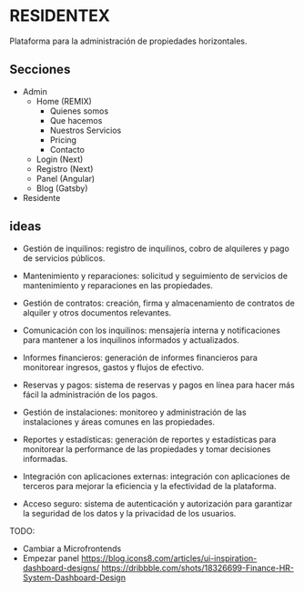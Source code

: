 # RESIDENTEX

Plataforma para la administración de propiedades horizontales.

## Secciones

* Admin
  * Home (REMIX)
    * Quienes somos
    * Que hacemos
    * Nuestros Servicios
    * Pricing
    * Contacto
  * Login (Next)
  * Registro (Next)
  * Panel (Angular)
  * Blog (Gatsby)
* Residente

## ideas

* Gestión de inquilinos: registro de inquilinos, cobro de alquileres y pago de servicios públicos.

* Mantenimiento y reparaciones: solicitud y seguimiento de servicios de mantenimiento y reparaciones en las propiedades.

* Gestión de contratos: creación, firma y almacenamiento de contratos de alquiler y otros documentos relevantes.

* Comunicación con los inquilinos: mensajería interna y notificaciones para mantener a los inquilinos informados y actualizados.

* Informes financieros: generación de informes financieros para monitorear ingresos, gastos y flujos de efectivo.

* Reservas y pagos: sistema de reservas y pagos en línea para hacer más fácil la administración de los pagos.

* Gestión de instalaciones: monitoreo y administración de las instalaciones y áreas comunes en las propiedades.

* Reportes y estadísticas: generación de reportes y estadísticas para monitorear la performance de las propiedades y tomar decisiones informadas.

* Integración con aplicaciones externas: integración con aplicaciones de terceros para mejorar la eficiencia y la efectividad de la plataforma.

* Acceso seguro: sistema de autenticación y autorización para garantizar la seguridad de los datos y la privacidad de los usuarios.

TODO:

* Cambiar a Microfrontends
* Empezar panel <https://blog.icons8.com/articles/ui-inspiration-dashboard-designs/> <https://dribbble.com/shots/18326699-Finance-HR-System-Dashboard-Design>
